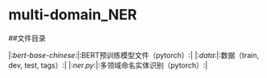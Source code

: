 # multi-domain_NER

##文件目录

|:_bert-base-chinese_:|:BERT预训练模型文件（pytorch）:|
|:_data_:|:数据（train, dev, test, tags）:|
|:_ner.py_:|:多领域命名实体识别（pytorch）:|
 
